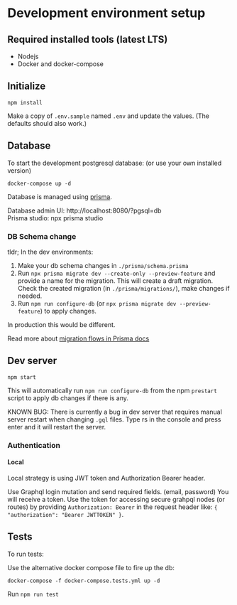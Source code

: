 # Development environment setup

## Required installed tools (latest LTS)

- Nodejs
- Docker and docker-compose

## Initialize

```
npm install
```

Make a copy of `.env.sample` named `.env` and update the values. (The defaults should also work.)

## Database

To start the development postgresql database: (or use your own installed version)

```
docker-compose up -d
```

Database is managed using [prisma](https://www.prisma.io/docs/).

Database admin UI: http://localhost:8080/?pgsql=db  
Prisma studio: npx prisma studio

### DB Schema change

tldr; In the dev environments:

1. Make your db schema changes in `./prisma/schema.prisma`
2. Run `npx prisma migrate dev --create-only --preview-feature` and provide a name for the migration. This will create a draft migration.  
   Check the created migration (in `./prisma/migrations/`), make changes if needed.
3. Run `npm run configure-db` (or `npx prisma migrate dev --preview-feature`) to apply changes.

In production this would be different.

Read more about [migration flows in Prisma docs](https://www.prisma.io/docs/concepts/components/prisma-migrate/prisma-migrate-flows/)

## Dev server

```
npm start
```

This will automatically run `npm run configure-db` from the npm `prestart` script to apply db changes if there is any.

KNOWN BUG: There is currently a bug in dev server that requires manual server restart when changing `.gql` files. Type rs in the console and press enter and it will restart the server.

### Authentication

#### Local

Local strategy is using JWT token and Authorization Bearer header.

Use Graphql login mutation and send required fields. (email, password) You will receive a token. Use the token for accessing secure grahpql nodes (or routes) by providing `Authorization: Bearer` in the request header like: `{ "authorization": "Bearer JWTTOKEN" }`.

## Tests

To run tests:

Use the alternative docker compose file to fire up the db:

```
docker-compose -f docker-compose.tests.yml up -d
```

Run `npm run test`
